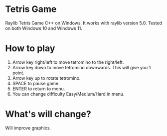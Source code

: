 # Tetris Game
Raylib Tetris Game C++ on Windows.
It works with raylib version 5.0. Tested on both Windows 10 and Windows 11.

# How to play
1. Arrow key right/left to move tetromino to the right/left.
2. Arrow key down to move tetromino downwards. This will give you 1 point.
3. Arrow key up to rotate tetromino.
4. SPACE to pause game.
5. ENTER to return to menu.
6. You can change difficulty Easy/Medium/Hard in menu.

# What's will change?
Will improve graphics.

